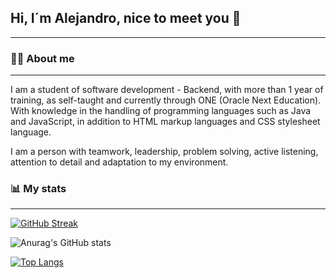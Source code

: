 ## Hi, I´m Alejandro, nice to meet you 👋
------------

### 👨‍💻 About me
-------------
I am a student of software development - Backend, with more than 1 year of training, as self-taught and currently through ONE (Oracle Next Education). With knowledge in the handling of programming languages such as Java and JavaScript, in addition to HTML markup languages and CSS stylesheet language. 

I am a person with teamwork, leadership, problem solving, active listening, attention to detail and adaptation to my environment. 

###  📊 My stats
------------
[![GitHub Streak](https://streak-stats.demolab.com?user=AlejandroJimenez012&theme=transparent&hide_border=true&locale=es&date_format=j%20M%5B%20Y%5D)](https://git.io/streak-stats)

![Anurag's GitHub stats](https://github-readme-stats.vercel.app/api?username=AlejandroJimenez012&show_icons=true&theme=radical)

[![Top Langs](https://github-readme-stats.vercel.app/api/top-langs/?username=AlejandroJimenez012&hide_progress=true)](https://github.com/anuraghazra/github-readme-stats)
